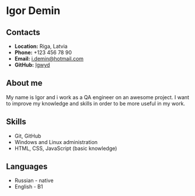 # Igor Demin
## Contacts
* **Location:** Riga, Latvia
*  **Phone:** +123 456 78 90
* **Email:** i.demin@hotmail.com
* **GitHub:** [Igwyd](https://github.com/igwyd)
## About me
My name is Igor and i work as a QA engineer on an awesome project. I want to improve my knowledge and skills in order to be more useful in my work.
## Skills
* Git, GitHub
* Windows and Linux administration
* HTML, CSS, JavaScript (basic knowledge)
## Languages
* Russian - native
* English - B1